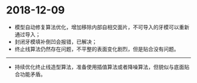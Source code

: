 # 2018-12-09

- 模型自动修复算法优化，增加移除内部自相交面片，不可导入的牙模可以重新通过导入；
- 封闭牙模填补倒凹会报错，已解决；
- 终止线算法仍然存在问题，不平整的表面变化剧烈，但是贴合没有问题。

---

- 持续优化终止线造型算法，准备使用插值算法或者降噪算法，但貌似与底面贴合功能矛盾。
